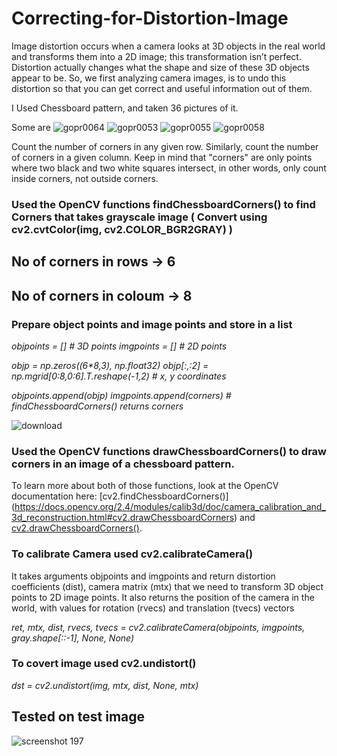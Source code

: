 # Correcting-for-Distortion-Image

Image distortion occurs when a camera looks at 3D objects in the real world and transforms them into a 2D image; this transformation isn’t perfect. Distortion actually changes what the shape and size of these 3D objects appear to be. So, we first analyzing camera images, is to undo this distortion so that you can get correct and useful information out of them.

I Used Chessboard pattern, and taken 36 pictures of it.

Some are
![gopr0064](https://user-images.githubusercontent.com/22203782/50425708-3ea16700-08a2-11e9-97b6-1e5b88c2617a.jpg)
![gopr0053](https://user-images.githubusercontent.com/22203782/50425709-3ea16700-08a2-11e9-8bb2-3d0475c93276.jpg)
![gopr0055](https://user-images.githubusercontent.com/22203782/50425710-3f39fd80-08a2-11e9-8147-04eaec2e5df7.jpg)
![gopr0058](https://user-images.githubusercontent.com/22203782/50425711-3f39fd80-08a2-11e9-8a73-f8e2d5e3cdfd.jpg)


Count the number of corners in any given row. Similarly, count the number of corners in a given column. Keep in mind that "corners" are only points where two black and two white squares intersect, in other words, only count inside corners, not outside corners.

### Used the OpenCV functions findChessboardCorners() to find Corners that takes grayscale image ( Convert using cv2.cvtColor(img, cv2.COLOR_BGR2GRAY) )

## No of corners in rows -> 6 
## No of corners in coloum -> 8 

### Prepare object points and image points and store in a list
_objpoints = [] # 3D points_
_imgpoints = [] # 2D points_

_objp = np.zeros((6*8,3), np.float32)_
_objp[:,:2] =  np.mgrid[0:8,0:6].T.reshape(-1,2) # x, y coordinates_

_objpoints.append(objp)_
_imgpoints.append(corners) # findChessboardCorners() returns corners_
        
![download](https://user-images.githubusercontent.com/22203782/50425786-2d0c8f00-08a3-11e9-9247-2a8db90a4423.png)

### Used the OpenCV functions drawChessboardCorners() to draw corners in an image of a chessboard pattern.

To learn more about both of those functions, look at the OpenCV documentation here: [cv2.findChessboardCorners()] (https://docs.opencv.org/2.4/modules/calib3d/doc/camera_calibration_and_3d_reconstruction.html#cv2.drawChessboardCorners) and [cv2.drawChessboardCorners()](https://docs.opencv.org/2.4/modules/calib3d/doc/camera_calibration_and_3d_reconstruction.html#cv2.findChessboardCorners).

### To calibrate Camera used cv2.calibrateCamera()
It takes arguments objpoints and imgpoints and return distortion coefficients (dist), camera matrix (mtx) that we need to transform 3D object points to 2D image points. It also returns the position of the camera in the world, with values for rotation (rvecs) and translation (tvecs) vectors

_ret, mtx, dist, rvecs, tvecs = cv2.calibrateCamera(objpoints, imgpoints, gray.shape[::-1], None, None)_

### To covert image used cv2.undistort()
_dst = cv2.undistort(img, mtx, dist, None, mtx)_

## Tested on test image
![screenshot 197](https://user-images.githubusercontent.com/22203782/50425900-df455600-08a5-11e9-880e-ce6b4d7d2b9b.png)

